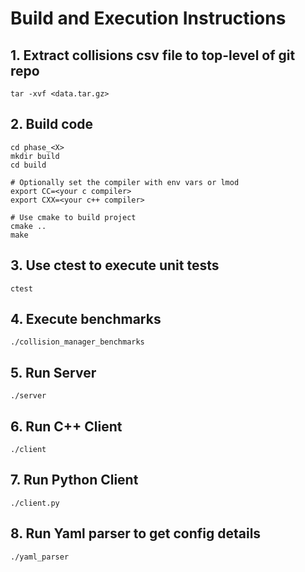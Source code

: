 # Build and Execution Instructions

## 1. Extract collisions csv file to top-level of git repo
```
tar -xvf <data.tar.gz>
```

## 2. Build code
```
cd phase_<X>
mkdir build
cd build

# Optionally set the compiler with env vars or lmod
export CC=<your c compiler>
export CXX=<your c++ compiler>

# Use cmake to build project
cmake ..
make
```

## 3. Use ctest to execute unit tests
```
ctest
```

## 4. Execute benchmarks
```
./collision_manager_benchmarks
```

## 5. Run Server
```
./server
```

## 6. Run C++ Client
```
./client
```

## 7. Run Python Client
```
./client.py
```

## 8. Run Yaml parser to get config details
```
./yaml_parser
```